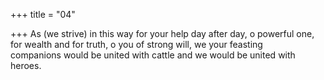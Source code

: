 +++
title = "04"

+++
As (we strive) in this way for your help day after day, o powerful one, for wealth and for truth, o you of strong will, we your feasting  
companions would be united with cattle and we would be united with  heroes.  